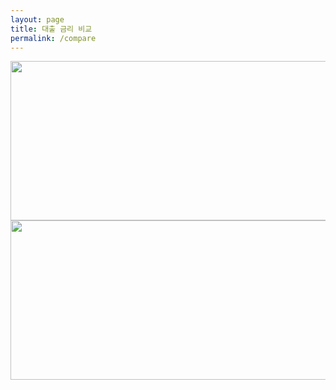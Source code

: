 ```yaml
---
layout: page
title: 대출 금리 비교
permalink: /compare
---
```


<a href="https://finance.leeseungju.com/1%EA%B8%88%EC%9C%B5%EA%B6%8C-%EC%A3%BC%ED%83%9D%EB%8B%B4%EB%B3%B4%EB%8C%80%EC%B6%9C-%EA%B8%88%EB%A6%AC-%EB%B9%84%EA%B5%90-2018%EB%85%84-4%EC%9B%94"><img class="alignnone size-mhmagazinelitecontent wp-image-499" src="https://finance.leeseungju.com/wp-content/uploads/2018/05/1loan.jpg" alt="" width="697" height="255" /></a> <a href="https://finance.leeseungju.com/1%ea%b8%88%ec%9c%b5%ea%b6%8c-%ec%9d%bc%eb%b0%98-%ec%8b%a0%ec%9a%a9%eb%8c%80%ec%b6%9c-%ea%b8%88%eb%a6%ac-%eb%b9%84%ea%b5%90-2018%eb%85%84-4%ec%9b%94"><img class="alignnone size-full wp-image-500" src="https://finance.leeseungju.com/wp-content/uploads/2018/05/2loan.jpg" alt="" width="697" height="255" /></a>